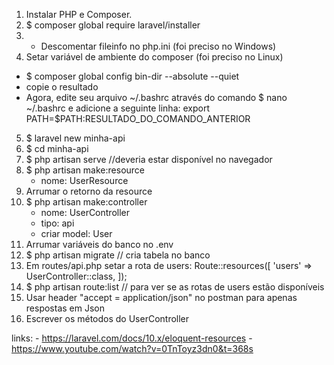 1. Instalar PHP e Composer.
2. $ composer global require laravel/installer
3. * Descomentar fileinfo no php.ini (foi preciso no Windows)
4. Setar variável de ambiente do composer (foi preciso no Linux)
  - $ composer global config bin-dir --absolute --quiet
  - copie o resultado
  - Agora, edite seu arquivo ~/.bashrc através do comando $ nano ~/.bashrc e adicione a seguinte linha: export PATH=$PATH:RESULTADO_DO_COMANDO_ANTERIOR
5. $ laravel new minha-api
6. $ cd minha-api
7. $ php artisan serve //deveria estar disponível no navegador
8. $ php artisan make:resource
	- nome: UserResource
9. Arrumar o retorno da resource
10. $ php artisan make:controller
	- nome: UserController
	- tipo: api
	- criar model: User
11. Arrumar variáveis do banco no .env
12. $ php artisan migrate // cria tabela no banco
13. Em routes/api.php setar a rota de users:
	 Route::resources([
	 	 'users' => UserController::class,
	 ]);
14. $ php artisan route:list  // para ver se as rotas de users estão disponíveis
15. Usar header "accept = application/json" no postman para apenas respostas em Json
16. Escrever os métodos do UserController

links: 
	- https://laravel.com/docs/10.x/eloquent-resources
	- https://www.youtube.com/watch?v=0TnToyz3dn0&t=368s
